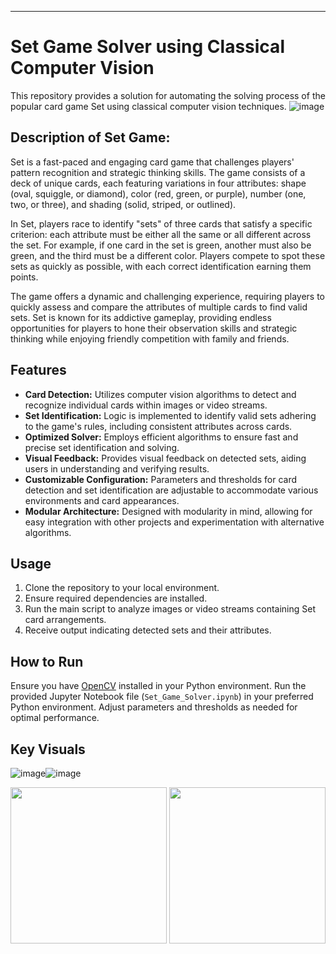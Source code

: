 

---

# Set Game Solver using Classical Computer Vision

This repository provides a solution for automating the solving process of the popular card game Set using classical computer vision techniques.
![image](https://github.com/manvendra-nema/SetGameVisionSolver/assets/53614640/7010174d-a2d4-4542-bc76-9084e057e3ae)

## Description of Set Game:


Set is a fast-paced and engaging card game that challenges players' pattern recognition and strategic thinking skills. The game consists of a deck of unique cards, each featuring variations in four attributes: shape (oval, squiggle, or diamond), color (red, green, or purple), number (one, two, or three), and shading (solid, striped, or outlined).

In Set, players race to identify "sets" of three cards that satisfy a specific criterion: each attribute must be either all the same or all different across the set. For example, if one card in the set is green, another must also be green, and the third must be a different color. Players compete to spot these sets as quickly as possible, with each correct identification earning them points.

The game offers a dynamic and challenging experience, requiring players to quickly assess and compare the attributes of multiple cards to find valid sets. Set is known for its addictive gameplay, providing endless opportunities for players to hone their observation skills and strategic thinking while enjoying friendly competition with family and friends.

## Features

- **Card Detection:** Utilizes computer vision algorithms to detect and recognize individual cards within images or video streams.
- **Set Identification:** Logic is implemented to identify valid sets adhering to the game's rules, including consistent attributes across cards.
- **Optimized Solver:** Employs efficient algorithms to ensure fast and precise set identification and solving.
- **Visual Feedback:** Provides visual feedback on detected sets, aiding users in understanding and verifying results.
- **Customizable Configuration:** Parameters and thresholds for card detection and set identification are adjustable to accommodate various environments and card appearances.
- **Modular Architecture:** Designed with modularity in mind, allowing for easy integration with other projects and experimentation with alternative algorithms.

## Usage

1. Clone the repository to your local environment.
2. Ensure required dependencies are installed.
3. Run the main script to analyze images or video streams containing Set card arrangements.
4. Receive output indicating detected sets and their attributes.

## How to Run

Ensure you have [OpenCV](https://opencv.org/) installed in your Python environment. Run the provided Jupyter Notebook file (`Set_Game_Solver.ipynb`) in your preferred Python environment. Adjust parameters and thresholds as needed for optimal performance.

## Key Visuals 
![image](https://github.com/manvendra-nema/SetGameVisionSolver/assets/53614640/d4f8b44d-8474-44f1-8b01-19797c3cf67f)![image](https://github.com/manvendra-nema/SetGameVisionSolver/assets/53614640/1c67f251-6d08-49b6-aa34-313aeea3224a)

 <img src="https://github.com/manvendra-nema/SetGameVisionSolver/assets/53614640/5bebc039-1a2d-44e7-bc25-74ce440359ba" width="250" height="250">
 <img src="https://github.com/manvendra-nema/SetGameVisionSolver/assets/53614640/24f830c4-1bd7-4b7f-b6d4-448adcc45e56" width="250" height="250">

